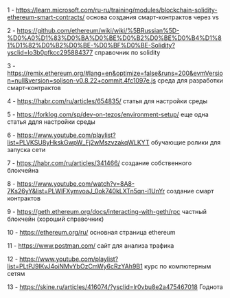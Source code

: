 1 - https://learn.microsoft.com/ru-ru/training/modules/blockchain-solidity-ethereum-smart-contracts/
основа создания смарт-контрактов через vs

2 - https://github.com/ethereum/wiki/wiki/%5BRussian%5D-%D0%A0%D1%83%D0%BA%D0%BE%D0%B2%D0%BE%D0%B4%D1%81%D1%82%D0%B2%D0%BE-%D0%BF%D0%BE-Solidity?ysclid=lo3b0pfkcc295884377
справочник по solidity

3 - https://remix.ethereum.org/#lang=en&optimize=false&runs=200&evmVersion=null&version=soljson-v0.8.22+commit.4fc1097e.js
среда для разработки смарт-контрактов

4 - https://habr.com/ru/articles/654835/
статья для настройки среды 

5 - https://forklog.com/sp/dev-on-tezos/environment-setup/
еще одна статья ддля настройки среды

6 - https://www.youtube.com/playlist?list=PLVKSU8yHkskGwpW_Fj2wMszvzakqWLKYT
обучающие ролики для запуска сети

7 - https://habr.com/ru/articles/341466/
создание собственного блокчейна

8 - https://www.youtube.com/watch?v=8A8-7Ks26yY&list=PLWlFXymvoaJ_0ok740kLXTn5qn-i1UnYr
создание смарт контрактов

9 - https://geth.ethereum.org/docs/interacting-with-geth/rpc
частный блокчейн (хороший справочник)

10 - https://ethereum.org/ru/
основная страница ethereum

11 - https://www.postman.com/
сайт для анализа трафика

12 - https://www.youtube.com/playlist?list=PLtPJ9lKvJ4oiNMvYbOzCmWy6cRzYAh9B1
курс по компютерным сетям

13 - https://skine.ru/articles/416074/?ysclid=lr0vbu8e2a475467018
Годнота

